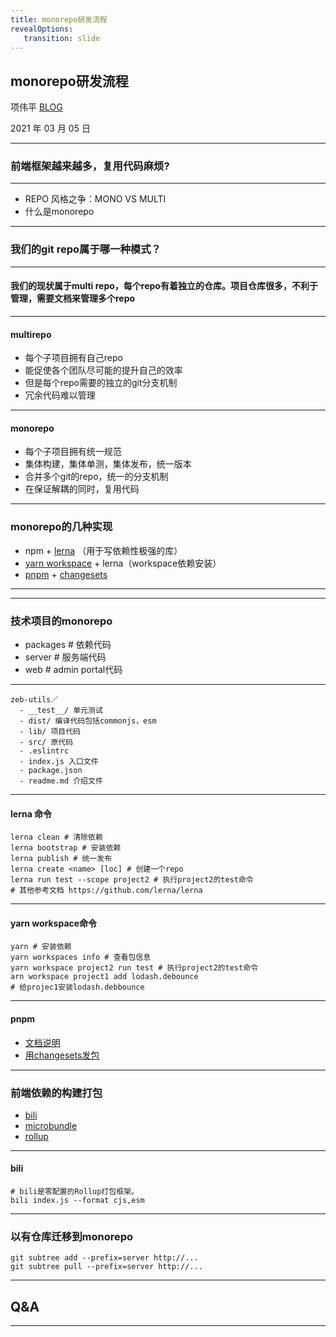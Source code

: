 ```yaml
---
title: monorepo研发流程
revealOptions: 
   transition: slide
---
```


## monorepo研发流程

项伟平 [BLOG](https://brandonxiang.vercel.app/)

2021 年 03 月 05 日

---

### 前端框架越来越多，复用代码麻烦?

---


- REPO 风格之争：MONO VS MULTI
- 什么是monorepo


---

### 我们的git repo属于哪一种模式？

---

#### 我们的现状属于multi repo，每个repo有着独立的仓库。项目仓库很多，不利于管理，需要文档来管理多个repo

---

#### multirepo

- 每个子项目拥有自己repo
- 能促使各个团队尽可能的提升自己的效率
- 但是每个repo需要的独立的git分支机制
- 冗余代码难以管理

---

#### monorepo

- 每个子项目拥有统一规范
- 集体构建，集体单测，集体发布，统一版本
- 合并多个git的repo，统一的分支机制
- 在保证解耦的同时，复用代码

---

### monorepo的几种实现

- npm + [lerna](https://github.com/lerna/lerna) （用于写依赖性极强的库）
- [yarn workspace](https://classic.yarnpkg.com/en/docs/cli/workspace/) + lerna（workspace依赖安装）
- [pnpm](https://pnpm.js.org/en/) + [changesets](https://www.npmjs.com/package/@changesets/cli)


---

<!-- .slide: data-background="white" data-background-image="https://keynote.vercel.app/public/img/lerna-multiwebpack.png" data-background-size="contain" -->

---

### 技术项目的monorepo

- packages # 依赖代码
- server # 服务端代码
- web # admin portal代码

---

```
zeb-utils／
  - __test__/ 单元测试
  - dist/ 编译代码包括commonjs，esm
  - lib/ 项目代码
  - src/ 原代码
  - .eslintrc
  - index.js 入口文件
  - package.json 
  - readme.md 介绍文件
```

---

#### lerna 命令

```shell
lerna clean # 清除依赖
lerna bootstrap # 安装依赖
lerna publish # 统一发布
lerna create <name> [loc] # 创建一个repo
lerna run test --scope project2 # 执行project2的test命令
# 其他参考文档 https://github.com/lerna/lerna
```

---

#### yarn workspace命令

```shell
yarn # 安装依赖
yarn workspaces info # 查看包信息
yarn workspace project2 run test # 执行project2的test命令
arn workspace project1 add lodash.debounce 
# 给projec1安装lodash.debbounce
```

---

#### pnpm

- [文档说明](https://pnpm.js.org/en/workspaces)
- [用changesets发包](https://pnpm.js.org/en/using-changesets)

---

### 前端依赖的构建打包

- [bili](https://github.com/egoist/bili)
- [microbundle](https://github.com/developit/microbundle)
- [rollup](https://rollupjs.org/)

---

#### bili

```shell
# bili是零配置的Rollup打包框架。
bili index.js --format cjs,esm
```

---

### 以有仓库迁移到monorepo

```shell
git subtree add --prefix=server http://...
git subtree pull --prefix=server http://...
```

---

## Q&A

---

